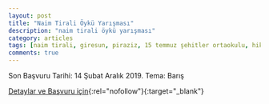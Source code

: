 ```yaml
---
layout: post
title: "Naim Tirali Öykü Yarışması"
description: "naim tirali öykü yarışması"
category: articles
tags: [naim tirali, giresun, piraziz, 15 temmuz şehitler ortaokulu, hikaye, oyku, yarisma]
comments: true
---
```


Son Başvuru Tarihi: 14 Şubat Aralık 2019. 
Tema: Barış

[Detaylar ve Başvuru için](http://yegitek.meb.gov.tr/meb_iys_dosyalar/2018_12/10152028_1918.pdf?utm_source=edebiyatyarismalari.com&utm_medium=affiliate){:rel="nofollow"}{:target="_blank"}